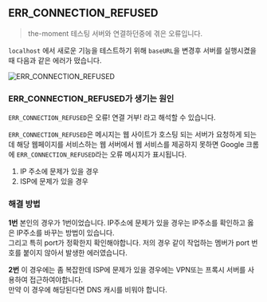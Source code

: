 ## ERR_CONNECTION_REFUSED

> the-moment 테스팅 서버와 연결하던중에 겪은 오류입니다.

`localhost` 에서 새로운 기능을 테스트하기 위해 `baseURL`을 변경후 서버를 실행시켰을때 다음과 같은 에러가 떴습니다.

![ERR_CONNECTION_REFUSED](https://cdn.discordapp.com/attachments/731071732172980284/895135479526227998/2021-10-06_11.28.44.png)

### ERR_CONNECTION_REFUSED가 생기는 원인

`ERR_CONNECTION_REFUSED`은 오류! 연결 거부! 라고 해석할 수 있습니다.

`ERR_CONNECTION_REFUSED`은 메시지는 웹 사이트가 호스팅 되는 서버가 요청하게 되는데 해당 웹페이지를 서비스하는 웹 서버에서 웹 서비스를 제공하지 못하면 Google 크롬에 `ERR_CONNECTION_REFUSED`라는 오류 메시지가 표시됩니다.

1. IP 주소에 문제가 있을 경우
2. ISP에 문제가 있을 경우

### 해결 방법

**1번** 본인의 경우가 1번이었습니다. IP주소에 문제가 있을 경우는 IP주소를 확인하고 옳은 IP주소를 바꾸는 방법이 있습니다.<br />
그리고 특히 port가 정확한지 확인해야합니다.
저의 경우 같이 작업하는 멤버가 port 번호를 붙이지 않아서 발생한 에러였습니다.

**2번** 이 경우에는 좀 복잡한데 ISP에 문제가 있을 경우에는 VPN또는 프록시 서버를 사용하여 접근하여야합니다.<br />만약 이 경우에 해당된다면 DNS 캐시를 비워야 합니다.
